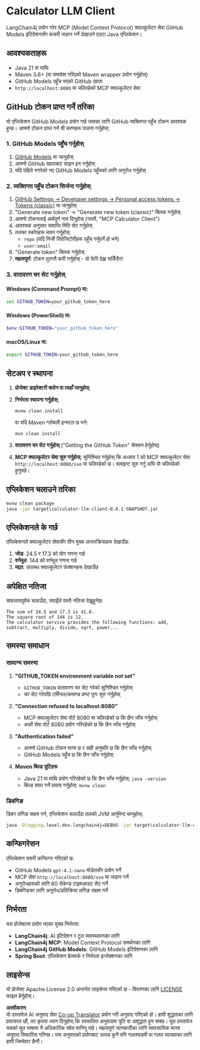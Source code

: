<!--
CO_OP_TRANSLATOR_METADATA:
{
  "original_hash": "ac2459c0d5cc823922e3d9240a95028c",
  "translation_date": "2025-07-13T19:08:24+00:00",
  "source_file": "03-GettingStarted/03-llm-client/solution/java/README.md",
  "language_code": "ne"
}
-->
# Calculator LLM Client

LangChain4j प्रयोग गरेर MCP (Model Context Protocol) क्याल्कुलेटर सेवा GitHub Models इंटिग्रेशनसँग कसरी जडान गर्ने देखाउने एउटा Java एप्लिकेशन।

## आवश्यकताहरू

- Java 21 वा माथि
- Maven 3.6+ (वा समावेश गरिएको Maven wrapper प्रयोग गर्नुहोस्)
- GitHub Models पहुँच भएको GitHub खाता
- `http://localhost:8080` मा चलिरहेको MCP क्याल्कुलेटर सेवा

## GitHub टोकन प्राप्त गर्ने तरिका

यो एप्लिकेशन GitHub Models प्रयोग गर्छ जसका लागि GitHub व्यक्तिगत पहुँच टोकन आवश्यक हुन्छ। आफ्नो टोकन प्राप्त गर्न यी चरणहरू पालना गर्नुहोस्:

### 1. GitHub Models पहुँच गर्नुहोस्
1. [GitHub Models](https://github.com/marketplace/models) मा जानुहोस्
2. आफ्नो GitHub खाताबाट साइन इन गर्नुहोस्
3. यदि पहिले नगरेको भए GitHub Models पहुँचको लागि अनुरोध गर्नुहोस्

### 2. व्यक्तिगत पहुँच टोकन सिर्जना गर्नुहोस्
1. [GitHub Settings → Developer settings → Personal access tokens → Tokens (classic)](https://github.com/settings/tokens) मा जानुहोस्
2. "Generate new token" → "Generate new token (classic)" क्लिक गर्नुहोस्
3. आफ्नो टोकनलाई अर्थपूर्ण नाम दिनुहोस् (जस्तै, "MCP Calculator Client")
4. आवश्यक अनुसार समाप्ति मिति सेट गर्नुहोस्
5. तलका स्कोपहरू चयन गर्नुहोस्:
   - `repo` (यदि निजी रिपोजिटोरीहरू पहुँच गर्नुपर्ने हो भने)
   - `user:email`
6. "Generate token" क्लिक गर्नुहोस्
7. **महत्वपूर्ण**: टोकन तुरुन्तै कपी गर्नुहोस् - यो फेरि देख्न सकिँदैन!

### 3. वातावरण चर सेट गर्नुहोस्

#### Windows (Command Prompt) मा:
```cmd
set GITHUB_TOKEN=your_github_token_here
```

#### Windows (PowerShell) मा:
```powershell
$env:GITHUB_TOKEN="your_github_token_here"
```

#### macOS/Linux मा:
```bash
export GITHUB_TOKEN=your_github_token_here
```

## सेटअप र स्थापना

1. **प्रोजेक्ट डाइरेक्टरी क्लोन वा त्यहाँ जानुहोस्**

2. **निर्भरता स्थापना गर्नुहोस्**:
   ```cmd
   mvnw clean install
   ```
   वा यदि Maven ग्लोबली इन्स्टल छ भने:
   ```cmd
   mvn clean install
   ```

3. **वातावरण चर सेट गर्नुहोस्** ("Getting the GitHub Token" सेक्सन हेर्नुहोस्)

4. **MCP क्याल्कुलेटर सेवा सुरु गर्नुहोस्**:
   सुनिश्चित गर्नुहोस् कि अध्याय 1 को MCP क्याल्कुलेटर सेवा `http://localhost:8080/sse` मा चलिरहेको छ। क्लाइन्ट सुरु गर्नु अघि यो चलिरहेको हुनुपर्छ।

## एप्लिकेशन चलाउने तरिका

```cmd
mvnw clean package
java -jar target\calculator-llm-client-0.0.1-SNAPSHOT.jar
```

## एप्लिकेशनले के गर्छ

एप्लिकेशनले क्याल्कुलेटर सेवासँग तीन मुख्य अन्तरक्रियाहरू देखाउँछ:

1. **जोड**: 24.5 र 17.3 को योग गणना गर्छ
2. **वर्गमूल**: 144 को वर्गमूल गणना गर्छ
3. **मद्दत**: उपलब्ध क्याल्कुलेटर फंक्शनहरू देखाउँछ

## अपेक्षित नतिजा

सफलतापूर्वक चलाउँदा, तपाईंले यस्तै नतिजा देख्नुहुनेछ:

```
The sum of 24.5 and 17.3 is 41.8.
The square root of 144 is 12.
The calculator service provides the following functions: add, subtract, multiply, divide, sqrt, power...
```

## समस्या समाधान

### सामान्य समस्या

1. **"GITHUB_TOKEN environment variable not set"**
   - `GITHUB_TOKEN` वातावरण चर सेट गरेको सुनिश्चित गर्नुहोस्
   - चर सेट गरेपछि टर्मिनल/कमाण्ड प्रम्प्ट पुनः सुरु गर्नुहोस्

2. **"Connection refused to localhost:8080"**
   - MCP क्याल्कुलेटर सेवा पोर्ट 8080 मा चलिरहेको छ कि छैन जाँच गर्नुहोस्
   - अर्को सेवा पोर्ट 8080 प्रयोग गरिरहेको छ कि छैन जाँच गर्नुहोस्

3. **"Authentication failed"**
   - आफ्नो GitHub टोकन मान्य छ र सही अनुमति छ कि छैन जाँच गर्नुहोस्
   - GitHub Models पहुँच छ कि छैन जाँच गर्नुहोस्

4. **Maven बिल्ड त्रुटिहरू**
   - Java 21 वा माथि प्रयोग गरिरहेको छ कि छैन जाँच गर्नुहोस्: `java -version`
   - बिल्ड सफा गर्ने प्रयास गर्नुहोस्: `mvnw clean`

### डिबगिङ

डिबग लगिङ सक्षम गर्न, एप्लिकेशन चलाउँदा तलको JVM आर्गुमेन्ट थप्नुहोस्:
```cmd
java -Dlogging.level.dev.langchain4j=DEBUG -jar target\calculator-llm-client-0.0.1-SNAPSHOT.jar
```

## कन्फिगरेसन

एप्लिकेशन यसरी कन्फिगर गरिएको छ:
- GitHub Models `gpt-4.1-nano` मोडेलसँग प्रयोग गर्ने
- MCP सेवा `http://localhost:8080/sse` मा जडान गर्ने
- अनुरोधहरूको लागि 60 सेकेन्ड टाइमआउट सेट गर्ने
- डिबगिङका लागि अनुरोध/प्रतिक्रिया लगिङ सक्षम गर्ने

## निर्भरता

यस प्रोजेक्टमा प्रयोग भएका मुख्य निर्भरता:
- **LangChain4j**: AI इंटिग्रेशन र टुल व्यवस्थापनका लागि
- **LangChain4j MCP**: Model Context Protocol समर्थनका लागि
- **LangChain4j GitHub Models**: GitHub Models इंटिग्रेशनका लागि
- **Spring Boot**: एप्लिकेशन फ्रेमवर्क र निर्भरता इन्जेक्शनका लागि

## लाइसेन्स

यो प्रोजेक्ट Apache License 2.0 अन्तर्गत लाइसेन्स गरिएको छ - विवरणका लागि [LICENSE](../../../../../../03-GettingStarted/03-llm-client/solution/java/LICENSE) फाइल हेर्नुहोस्।

**अस्वीकरण**:  
यो दस्तावेज AI अनुवाद सेवा [Co-op Translator](https://github.com/Azure/co-op-translator) प्रयोग गरी अनुवाद गरिएको हो। हामी शुद्धताका लागि प्रयासरत छौं, तर कृपया ध्यान दिनुहोस् कि स्वचालित अनुवादमा त्रुटि वा अशुद्धता हुन सक्छ। मूल दस्तावेज यसको मूल भाषामा नै अधिकारिक स्रोत मानिनु पर्छ। महत्वपूर्ण जानकारीका लागि व्यावसायिक मानव अनुवाद सिफारिस गरिन्छ। यस अनुवादको प्रयोगबाट उत्पन्न कुनै पनि गलतफहमी वा गलत व्याख्याका लागि हामी जिम्मेवार छैनौं।